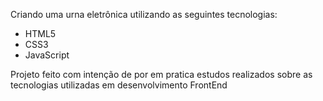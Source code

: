 Criando uma urna eletrônica utilizando as seguintes tecnologias:

- HTML5
- CSS3
- JavaScript

Projeto feito com intenção de por em pratica estudos realizados sobre as tecnologias utilizadas em desenvolvimento FrontEnd
